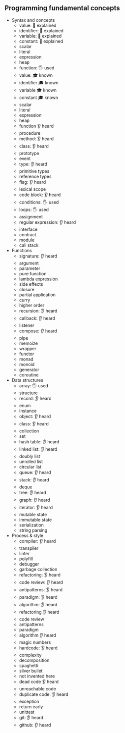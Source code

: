 ## Programming fundamental concepts

- Syntax and concepts
  - value: 🙋 explained
  - identifier: 🙋 explained
  - variable: 🙋 explained
  - constant: 🙋 explained
  - scalar 
  - literal
  - expression
  - heap
  - function: 🖐️ used
  - value: 🎓 known
  - identifier 🎓 known
  - variable 🎓 known 
  - constant 🎓 known 
  - scalar
  - literal
  - expression
  - heap
  - function 👂 heard
  - procedure
  - method:  👂 heard 
  - class: 👂 heard
  - prototype
  - event
  - type: 👂 heard 
  - primitive types
  - reference types
  - flag: 👂 heard 
  - lexical scope
  - code block: 👂 heard 
  - conditions: 🖐️ used
  - loops: 🖐️ used
  - assignment 
  - regular expression:  👂 heard 
  - interface
  - contract
  - module
  - call stack
- Functions
  - signature: 👂 heard
  - argument
  - parameter
  - pure function
  - lambda expression
  - side effects
  - closure
  - partial application
  - curry
  - higher order
  - recursion: 👂 heard
  - callback: 👂 heard
  - listener
  - compose: 👂 heard 
  - pipe
  - memoize
  - wrapper
  - functor
  - monad
  - monoid
  - generator
  - coroutine
- Data structures
  - array: 🖐️ used
  - structure
  - record: 👂 heard 
  - enum
  - instance
  - object: 👂 heard 
  - class: 👂 heard 
  - collection
  - set
  - hash table: 👂 heard
  - linked list: 👂 heard
  - doubly list
  - unrolled list
  - circular list
  - queue: 👂 heard 
  - stack:  👂 heard 
  - deque
  - tree: 👂 heard
  - graph: 👂 heard 
  - iterator: 👂 heard
  - mutable state
  - immutable state
  - serialization
  - string parsing
- Process & style
  - compiler: 👂 heard
  - transpiler
  - linter
  - polyfill
  - debugger
  - garbage collection
  - refactoring: 👂 heard
  - code review: 👂 heard
  - antipatterns:  👂 heard
  - paradigm: 👂 heard
  - algorithm: 👂 heard 
  - refactoring 👂 heard
  - code review
  - antipatterns
  - paradigm
  - algorithm 👂 heard
  - magic numbers
  - hardcode: 👂 heard 
  - complexity
  - decomposition
  - spaghetti 
  - silver bullet
  - not invented here
  - dead code 👂 heard
  - unreachable code
  - duplicate code: 👂 heard 
  - exception
  - return early
  - unittest
  - git: 👂 heard
  - github: 👂 heard 
